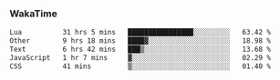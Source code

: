 ### WakaTime

<!--START_SECTION:waka-->

```txt
Lua          31 hrs 5 mins   ████████████████░░░░░░░░░   63.42 %
Other        9 hrs 18 mins   ████▓░░░░░░░░░░░░░░░░░░░░   18.98 %
Text         6 hrs 42 mins   ███▒░░░░░░░░░░░░░░░░░░░░░   13.68 %
JavaScript   1 hr 7 mins     ▓░░░░░░░░░░░░░░░░░░░░░░░░   02.29 %
CSS          41 mins         ▒░░░░░░░░░░░░░░░░░░░░░░░░   01.40 %
```

<!--END_SECTION:waka-->
